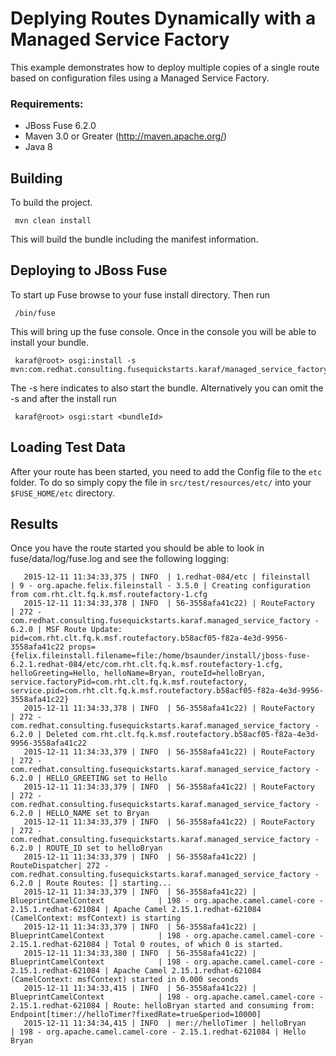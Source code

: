 Deplying Routes Dynamically with a Managed Service Factory
====================================
This example demonstrates how to deploy multiple copies of a single route based on configuration files using a Managed Service Factory.

### Requirements:
 * JBoss Fuse 6.2.0
 * Maven 3.0 or Greater (http://maven.apache.org/)
 * Java 8

Building
-----------------------
To build the project.

     mvn clean install

This will build the bundle including the manifest information.

Deploying to JBoss Fuse
-----------------------

To start up Fuse browse to your fuse install directory. Then run

     /bin/fuse

This will bring up the fuse console. Once in the console you will be able to install your bundle.

     karaf@root> osgi:install -s mvn:com.redhat.consulting.fusequickstarts.karaf/managed_service_factory

 The -s here indicates to also start the bundle.  Alternatively you can omit the -s and after the install run

     karaf@root> osgi:start <bundleId>

Loading Test Data
-----------------------
After your route has been started, you need to add the Config file to the `etc` folder. To do so simply copy the file in `src/test/resources/etc/` into your `$FUSE_HOME/etc` directory.

Results
-----------------------
Once you have the route started you should be able to look in fuse/data/log/fuse.log and see the following logging:

       2015-12-11 11:34:33,375 | INFO  | 1.redhat-084/etc | fileinstall    | 9 - org.apache.felix.fileinstall - 3.5.0 | Creating configuration from com.rht.clt.fq.k.msf.routefactory-1.cfg
       2015-12-11 11:34:33,378 | INFO  | 56-3558afa41c22) | RouteFactory   | 272 - com.redhat.consulting.fusequickstarts.karaf.managed_service_factory - 6.2.0 | MSF Route Update: pid=com.rht.clt.fq.k.msf.routefactory.b58acf05-f82a-4e3d-9956-3558afa41c22 props={felix.fileinstall.filename=file:/home/bsaunder/install/jboss-fuse-6.2.1.redhat-084/etc/com.rht.clt.fq.k.msf.routefactory-1.cfg, helloGreeting=Hello, helloName=Bryan, routeId=helloBryan, service.factoryPid=com.rht.clt.fq.k.msf.routefactory, service.pid=com.rht.clt.fq.k.msf.routefactory.b58acf05-f82a-4e3d-9956-3558afa41c22}
       2015-12-11 11:34:33,378 | INFO  | 56-3558afa41c22) | RouteFactory   | 272 - com.redhat.consulting.fusequickstarts.karaf.managed_service_factory - 6.2.0 | Deleted com.rht.clt.fq.k.msf.routefactory.b58acf05-f82a-4e3d-9956-3558afa41c22
       2015-12-11 11:34:33,379 | INFO  | 56-3558afa41c22) | RouteFactory   | 272 - com.redhat.consulting.fusequickstarts.karaf.managed_service_factory - 6.2.0 | HELLO_GREETING set to Hello
       2015-12-11 11:34:33,379 | INFO  | 56-3558afa41c22) | RouteFactory   | 272 - com.redhat.consulting.fusequickstarts.karaf.managed_service_factory - 6.2.0 | HELLO_NAME set to Bryan
       2015-12-11 11:34:33,379 | INFO  | 56-3558afa41c22) | RouteFactory   | 272 - com.redhat.consulting.fusequickstarts.karaf.managed_service_factory - 6.2.0 | ROUTE_ID set to helloBryan
       2015-12-11 11:34:33,379 | INFO  | 56-3558afa41c22) | RouteDispatcher| 272 - com.redhat.consulting.fusequickstarts.karaf.managed_service_factory - 6.2.0 | Route Routes: [] starting...
       2015-12-11 11:34:33,379 | INFO  | 56-3558afa41c22) | BlueprintCamelContext            | 198 - org.apache.camel.camel-core - 2.15.1.redhat-621084 | Apache Camel 2.15.1.redhat-621084 (CamelContext: msfContext) is starting
       2015-12-11 11:34:33,379 | INFO  | 56-3558afa41c22) | BlueprintCamelContext            | 198 - org.apache.camel.camel-core - 2.15.1.redhat-621084 | Total 0 routes, of which 0 is started.
       2015-12-11 11:34:33,380 | INFO  | 56-3558afa41c22) | BlueprintCamelContext            | 198 - org.apache.camel.camel-core - 2.15.1.redhat-621084 | Apache Camel 2.15.1.redhat-621084 (CamelContext: msfContext) started in 0.000 seconds
       2015-12-11 11:34:33,415 | INFO  | 56-3558afa41c22) | BlueprintCamelContext            | 198 - org.apache.camel.camel-core - 2.15.1.redhat-621084 | Route: helloBryan started and consuming from: Endpoint[timer://helloTimer?fixedRate=true&period=10000]
       2015-12-11 11:34:34,415 | INFO  | mer://helloTimer | helloBryan     | 198 - org.apache.camel.camel-core - 2.15.1.redhat-621084 | Hello Bryan
